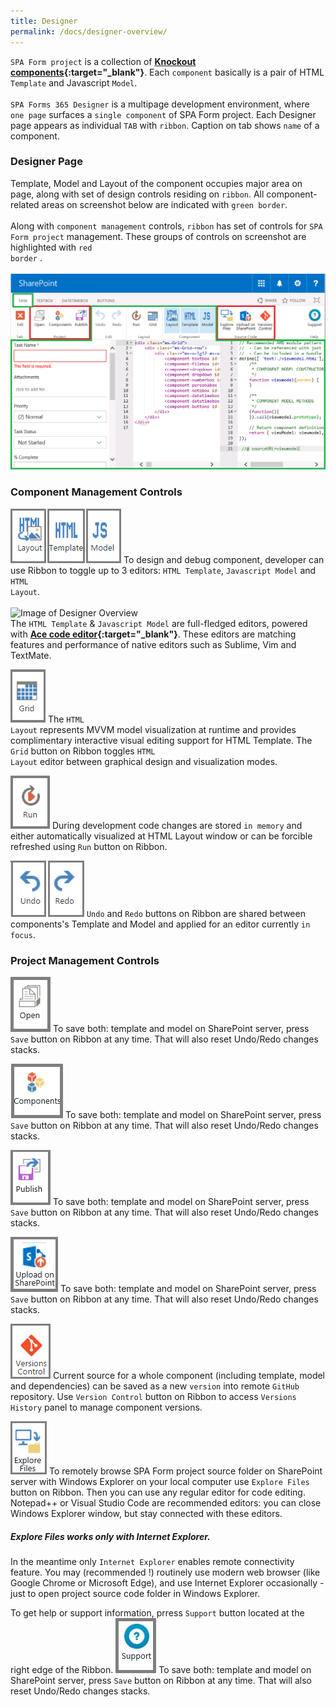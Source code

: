 ```yaml
---
title: Designer
permalink: /docs/designer-overview/
---
```


<code>SPA Form project</code> is a collection of <b>[Knockout components](http://knockoutjs.com/documentation/component-overview.html){:target="_blank"}</b>. Each <code>component</code> basically is a pair of HTML <code>Template</code> and Javascript <code>Model</code>. 
<br/>
<br/>
<code>SPA Forms 365 Designer</code> is a multipage development environment, where <code>one page</code> surfaces a <code>single component</code> of SPA Form project. Each Designer page appears as individual <code>TAB</code> with <code>ribbon</code>. Caption on tab shows <code>name</code> of a component.
### Designer Page
Template, Model and Layout of the component occupies major area on page, along with set of design controls residing on <code>ribbon</code>. All component-related areas on screenshot below are indicated  with <code class="option">green border</code>. 
<br/>
<br/>
Along with <code>component management</code> controls, <code>ribbon</code> has set of controls for <code>SPA Form project</code> management. These groups of controls on screenshot are highlighted with <code class="project">red border</code> . 
<br/>
<br/>
![Image of Designer Page](/img/designer-page2.png)

### Component Management Controls
![Image of Editors](/img/Editors.png) To design and debug component, developer can use Ribbon to toggle up to 3 editors: <code>HTML Template</code>, <code>Javascript Model</code> and <code>HTML Layout</code>.    
<br/>
![Image of Designer Overview](/img/form-designer3.gif)
<br/>
The <code>HTML Template</code> & <code>Javascript Model</code> are full-fledged editors, powered with <b>[Ace code editor](https://ace.c9.io/#nav=about){:target="_blank"}</b>. These editors are matching features and performance of native editors such as Sublime, Vim and TextMate. 
<br/>

![Image of Grid](/img/Grid.png) The <code>HTML Layout</code> represents MVVM model visualization at runtime and provides complimentary interactive visual editing support for HTML Template. The <code>Grid</code> button on Ribbon toggles <code>HTML Layout</code> editor between graphical design and visualization modes. 
<br/>

![Image of Run](/img/Run.png) During development code changes are stored <code>in memory</code> and either automatically visualized at HTML Layout window or can be forcible refreshed using <code>Run</code> button on Ribbon.
<br/>

![Image of UndoRedo](/img/UndoRedo.png) <code>Undo</code> and <code>Redo</code> buttons on Ribbon are shared between components's Template and Model and applied for an editor currently <code>in focus</code>. 
<br/>

### Project Management Controls
![Image of Open](/img/Open.png) To save both: template and model on SharePoint server, press <code>Save</code> button on Ribbon at any time. That will also reset Undo/Redo changes stacks. 
<br/>

![Image of Components](/img/Components.png) To save both: template and model on SharePoint server, press <code>Save</code> button on Ribbon at any time. That will also reset Undo/Redo changes stacks. 
<br/>

![Image of Publish](/img/Publish.png) To save both: template and model on SharePoint server, press <code>Save</code> button on Ribbon at any time. That will also reset Undo/Redo changes stacks. 
<br/>

![Image of Upload](/img/Upload.png) To save both: template and model on SharePoint server, press <code>Save</code> button on Ribbon at any time. That will also reset Undo/Redo changes stacks. 
<br/>

![Image of Versions Control](/img/VersionsControl.png) Current source for a whole component (including template, model and dependencies) can be saved as a new <code>version</code> into remote <code>GitHub</code> repository. Use <code>Version Control</code> button on Ribbon to access <code>Versions History</code> panel to manage component versions. 
<br/>

![Image of Browse](/img/Browse.png) To remotely browse SPA Form project source folder on SharePoint server with Windows Explorer on your local computer use <code>Explore Files</code> button on Ribbon. Then you can use any regular editor for code editing. Notepad++ or Visual Studio Code are recommended editors: you can close Windows Explorer window, but stay connected with these editors. 
<div class="note warning">
  <h5>Explore Files works only with Internet Explorer.</h5>
  <p>
    In the meantime only <code>Internet Explorer</code> enables remote connectivity feature. You may (recommended !) routinely use modern web browser (like Google Chrome or Microsoft Edge), and use Internet Explorer occasionally - just to open project source code folder in Windows Explorer.
  </p>
</div>

To get help or support information, prress <code>Support</code> button located at the right edge of the Ribbon. 
![Image of Support](/img/Support.png) To save both: template and model on SharePoint server, press <code>Save</code> button on Ribbon at any time. That will also reset Undo/Redo changes stacks. 
<br/>


<div class="mobile-side-scroller" style="display:none;">
<table>
  <thead>
    <tr>
      <th>RIBBON CONTROL</th>
      <th><span class="filter">FUNCTIONAL</span> and <span class="output">DESCRIPTION</span></th>
    </tr>
  </thead>
  <tbody>
    <tr>
      <td class="align-center">
        <p class="name"><strong>Relative URL</strong></p>
      </td>
      <td >
        <p>
        <code>Undo</code> and <code>Redo</code> buttons on Ribbon are shared between components's Template and Model and applied for an editor currently <code>in focus</code>.         
        </p>
      </td>
    </tr>
    <tr>
      <td class="align-center">
        <p class="name"><strong>Relative URL</strong></p>
      </td>
      <td >
        <p>
        To save both: template and model on SharePoint server, press <code>Save</code> button on Ribbon at any time. That will also reset Undo/Redo changes stacks.         
        </p>
      </td>
    </tr>
    <tr>
      <td class="align-center">
        <p class="name"><strong>Relative URL</strong></p>
      </td>
      <td >
        <p>
        Current source for a whole component (including template, model and dependencies) can be saved as a new <code>version</code> into remote <code>GitHub</code> repository. Use <code>Version Control</code> button on Ribbon to access <code>Versions History</code> panel to manage component versions.          
        </p>
      </td>
    </tr>
    <tr>
      <td class="align-center">
        <p class="name"><strong>Relative URL</strong></p>
      </td>
      <td >
        <p>
        To remotely browse SPA Form project source folder on SharePoint server with Windows Explorer on your local computer use <code>Explore Files</code> button on Ribbon. Then you can use any regular editor for code editing. Notepad++ or Visual Studio Code are recommended editors: you can close Windows Explorer window, but stay connected with these editors.          
        </p>
      </td>
    </tr>
    <tr>
      <td class="align-center">
        <p class="name"><strong>Relative URL</strong></p>
      </td>
      <td >
        <p>
        To get help or support information, prress <code>Support</code> button located at the right edge of the Ribbon.          
        </p>
      </td>
    </tr>
  </tbody>
</table>
</div>
